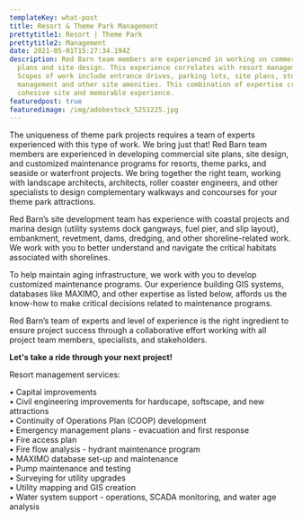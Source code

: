 ```yaml
---
templateKey: what-post
title: Resort & Theme Park Management
prettytitle1: Resort | Theme Park
prettytitle2: Management
date: 2021-05-01T15:27:34.194Z
description: Red Barn team members are experienced in working on commercial site
  plans and site design. This experience correlates with resort management.
  Scopes of work include entrance drives, parking lots, site plans, stormwater
  management and other site amenities. This combination of expertise creates a
  cohesive site and memorable experience.
featuredpost: true
featuredimage: /img/adobestock_5251225.jpg
---
```

The uniqueness of theme park projects requires a team of experts experienced with this type of work. We bring just that! Red Barn team members are experienced in developing commercial site plans, site design, and customized maintenance programs for resorts, theme parks, and seaside or waterfront projects. We bring together the right team, working with landscape architects, architects, roller coaster engineers, and other specialists to design complementary walkways and concourses for your theme park attractions.

Red Barn’s site development team has experience with coastal projects and marina design (utility systems dock gangways, fuel pier, and slip layout), embankment, revetment, dams, dredging, and other shoreline-related work. We work with you to better understand and navigate the critical habitats associated with shorelines.

To help maintain aging infrastructure, we work with you to develop customized maintenance programs. Our experience building GIS systems, databases like MAXIMO, and other expertise as listed below, affords us the know-how to make critical decisions related to maintenance programs. 

Red Barn’s team of experts and level of experience is the right ingredient to ensure project success through a collaborative effort working with all project team members, specialists, and stakeholders.

**Let's take a ride through your next project!**

Resort management services:

• Capital improvements  
• Civil engineering improvements for hardscape, softscape, and new attractions  
• Continuity of Operations Plan (COOP) development  
• Emergency management plans - evacuation and first response  
• Fire access plan  
• Fire flow analysis - hydrant maintenance program  
• MAXIMO database set-up and maintenance  
• Pump maintenance and testing  
• Surveying for utility upgrades  
• Utility mapping and GIS creation  
• Water system support - operations, SCADA monitoring, and water age analysis

![]()